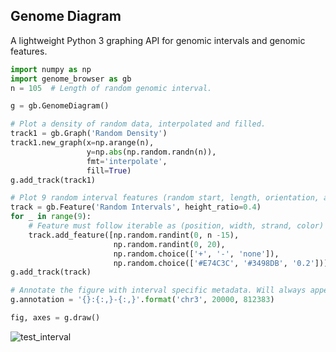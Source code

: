 ## Genome Diagram

A lightweight Python 3 graphing API for genomic intervals and genomic features.

```python
import numpy as np
import genome_browser as gb
n = 105  # Length of random genomic interval.

g = gb.GenomeDiagram()

# Plot a density of random data, interpolated and filled.
track1 = gb.Graph('Random Density')
track1.new_graph(x=np.arange(n),
                 y=np.abs(np.random.randn(n)),
                 fmt='interpolate',
                 fill=True)
g.add_track(track1)

# Plot 9 random interval features (random start, length, orientation, and color).
track = gb.Feature('Random Intervals', height_ratio=0.4)
for _ in range(9):
    # Feature must follow iterable as (position, width, strand, color)
    track.add_feature([np.random.randint(0, n -15),
                       np.random.randint(0, 20),
                       np.random.choice(['+', '-', 'none']),
                       np.random.choice(['#E74C3C', '#3498DB', '0.2'])])
g.add_track(track)

# Annotate the figure with interval specific metadata. Will always appear in lower-right
g.annotation = '{}:{:,}-{:,}'.format('chr3', 20000, 812383)

fig, axes = g.draw()
```

![test_interval](https://raw.githubusercontent.com/clintval/genome-browser/master/img/gb_test.png "Test Interval")
